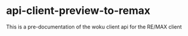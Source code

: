 # api-client-preview-to-remax
This is a pre-documentation of the woku client api for the RE/MAX client
